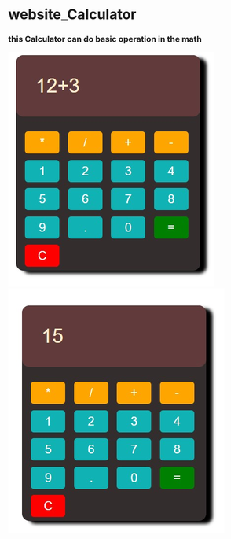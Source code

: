 # website_Calculator

### this Calculator can do basic operation in the math 
![](addtion.jpg)
![](resulte.jpg)  
